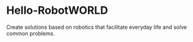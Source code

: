 # Hello-RobotWORLD
Create solutions based on robotics that facilitate everyday life and solve common problems.
